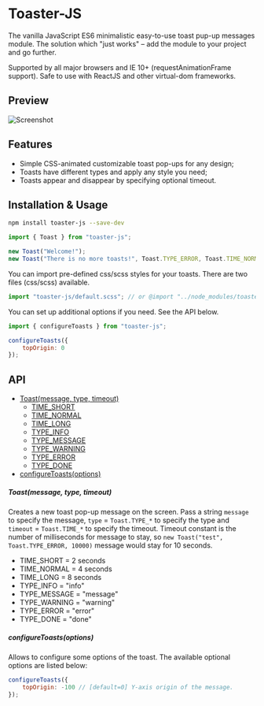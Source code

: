 # Toaster-JS

The vanilla JavaScript ES6 minimalistic easy-to-use toast pup-up messages module.
The solution which "just works" – add the module to your project and go further.

Supported by all major browsers and IE 10+ (requestAnimationFrame support). Safe to use with ReactJS
and other virtual-dom frameworks.

Preview
-------

![Screenshot](https://cloud.githubusercontent.com/assets/4989256/14760552/9480e966-094f-11e6-9425-739e000ffbd2.png)

Features
--------

+ Simple CSS-animated customizable toast pop-ups for any design;
+ Toasts have different types and apply any style you need;
+ Toasts appear and disappear by specifying optional timeout.

Installation & Usage
--------------------

```bash
npm install toaster-js --save-dev
```

```javascript
import { Toast } from "toaster-js";

new Toast("Welcome!");
new Toast("There is no more toasts!", Toast.TYPE_ERROR, Toast.TIME_NORMAL);
```

You can import pre-defined css/scss styles for your toasts. 
There are two files (css/scss) available.

```javascript
import "toaster-js/default.scss"; // or @import "../node_modules/toaster-js/default.scss"; from SCSS
```

You can set up additional options if you need. See the API below.

```javascript
import { configureToasts } from "toaster-js";

configureToasts({
    topOrigin: 0
});
```

API
---

+ [Toast(message, type, timeout)](#toastmessage-type-timeout)
    + [TIME_SHORT](#time-short)
    + [TIME_NORMAL](#time-normal)
    + [TIME_LONG](#time-long)
    + [TYPE_INFO](#type-info)
    + [TYPE_MESSAGE](#type-message)
    + [TYPE_WARNING](#type-warning)
    + [TYPE_ERROR](#type-error)
    + [TYPE_DONE](#type-done)
+ [configureToasts(options)](#configuretoastsoptions)

##### Toast(message, type, timeout)
Creates a new toast pop-up message on the screen. Pass a string `message` to specify the message,
`type` = `Toast.TYPE_*` to specify the type and `timeout` = `Toast.TIME_*` to specify the timeout.
Timeout constant is the number of milliseconds for message to stay, so
`new Toast("test", Toast.TYPE_ERROR, 10000)` message would stay for 10 seconds.

+ TIME_SHORT = 2 seconds
+ TIME_NORMAL = 4 seconds
+ TIME_LONG = 8 seconds
+ TYPE_INFO = "info"
+ TYPE_MESSAGE = "message"
+ TYPE_WARNING = "warning"
+ TYPE_ERROR = "error"
+ TYPE_DONE = "done"

##### configureToasts(options)
Allows to configure some options of the toast. The available optional options are listed below:

```js
configureToasts({
    topOrigin: -100 // [default=0] Y-axis origin of the message. 
});
```
